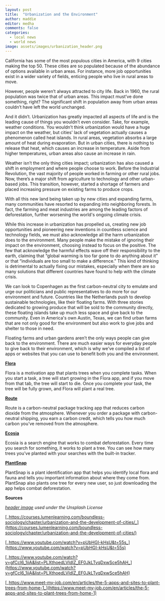 ```yaml
---
layout: post
title:  "Urbanization and the Environment"
author: maddie
editor: medha
comments: false
categories:
  - local news
  - world news
image: assets/images/urbanization_header.png
---
```

California has some of the most populous cities in America, with 9 cities making the top 50. These cities are so populated because of the abundance of options available in urban areas. For instance, more job opportunities exist in a wider variety of fields, enticing people who live in rural areas to move. 

However, people weren’t always attracted to city life. Back in 1960, the rural population was twice that of urban areas. This impact must’ve done something, right? The significant shift in population away from urban areas couldn’t have left the world unchanged. 

And it didn’t. Urbanization has greatly impacted all aspects of life and is the leading cause of things you wouldn’t even consider. Take, for example, weather conditions. You wouldn’t think urbanization would have a huge impact on the weather, but cities' lack of vegetation actually causes a phenomenon called heat islands. In rural areas, vegetation absorbs a large amount of heat during evaporation. But in urban cities, there is nothing to release that heat, which causes an increase in temperature. Aside from higher temperatures, urban areas also cause an increase in rain.  

Weather isn’t the only thing cities impact; urbanization has also caused a shift in employment and where people choose to work. Before the Industrial Revolution, the vast majority of people worked in farming or other rural jobs. Now, there’s a major shift from agriculture to technology and other urban-based jobs. This transition, however, started a shortage of farmers and placed increasing pressure on existing farms to produce crops. 

With all this new land being taken up by new cities and expanding farms, many communities have resorted to expanding into neighboring forests. In fact, the farming and meat industries are among the leading factors of deforestation, further worsening the world's ongoing climate crisis. 

While this increase in urbanization has propelled us, creating new job opportunities and pioneering new inventions in countless science and technology fields, we must also acknowledge all the harm urbanization does to the environment. Many people make the mistake of ignoring their impact on the environment, choosing instead to focus on the positive. The few that acknowledge the harmful effects wave off their responsibility to the earth, claiming that “global warming is too far gone to do anything about it” or that “individuals are too small to make a difference.” This kind of thinking is detrimental to actually fixing our mistakes, especially when there are so many solutions that different countries have found to help with the climate crisis. 

We can look to Copenhagen as the first carbon-neutral city to emulate and urge our politicians and public representatives to do more for our environment and future. Countries like the Netherlands push to develop sustainable technologies, like their floating farms. With three stories dedicated to growing produce that will be sold to the community directly, these floating islands take up much less space and give back to the community. Even in America's own Austin, Texas, we can find urban farms that are not only good for the environment but also work to give jobs and shelter to those in need.

Floating farms and urban gardens aren’t the only ways people can give back to the environment. There are much easier ways for everyday people to give back to their environment, which is why we’ve compiled a list of apps or websites that you can use to benefit both you and the environment. 

[**Flora**](https://flora.appfinca.com/en/)

Flora is a motivation app that plants trees when you complete tasks. When you start a task, a tree will start growing in the Flora app, and if you move from that tab, the tree will start to die. Once you complete your task, the tree will be fully grown, and Flora will plant a real tree.

[**Route**](https://route.com/)

Route is a carbon-neutral package tracking app that reduces carbon dioxide from the atmosphere. Whenever you order a package with carbon-neutral shipping, you earn a carbon credit, which tells you how much carbon you’ve removed from the atmosphere.

[**Ecosia**](https://www.ecosia.org/)

Ecosia is a search engine that works to combat deforestation. Every time you search for something, it works to plant a tree. You can see how many trees you’ve planted with your searches with the built-in tracker. 

[**PlantSnap**](https://www.plantsnap.com/)

PlantSnap is a plant identification app that helps you identify local flora and fauna and tells you important information about where they come from. PlantSnap also plants one tree for every new user, so just downloading the app helps combat deforestation.

**Sources**

_[header image](https://unsplash.com/photos/city-skyline-under-orange-sunset-KG3-mitshL4) used under the Unsplash License_ 

[_https://courses.lumenlearning.com/boundless-sociology/chapter/urbanization-and-the-development-of-cities/_](https://courses.lumenlearning.com/boundless-sociology/chapter/urbanization-and-the-development-of-cities/)

[_https://www.youtube.com/watch?v=pUbHGI-kHsU&t=55s_](https://www.youtube.com/watch?v=pUbHGI-kHsU&t=55s)

[_https://www.youtube.com/watch?v=gfCcI6_1iiA&list=PLXthoedLVIdIZ_EF0JkLTvqDxwSce5hAH_](https://www.youtube.com/watch?v=gfCcI6_1iiA&list=PLXthoedLVIdIZ_EF0JkLTvqDxwSce5hAH)

[_https://www.meet-my-job.com/en/articles/the-5-apps-and-sites-to-plant-trees-from-home-1_](https://www.meet-my-job.com/en/articles/the-5-apps-and-sites-to-plant-trees-from-home-1)